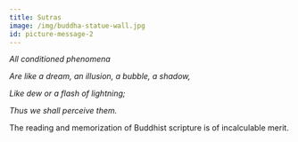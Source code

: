 ```yaml
---
title: Sutras
image: /img/buddha-statue-wall.jpg
id: picture-message-2
---
```

*All conditioned phenomena*

*Are like a dream, an illusion, a bubble, a shadow,*

*Like dew or a flash of lightning;*

*Thus we shall perceive them.*



The reading and memorization of Buddhist scripture is of incalculable merit.